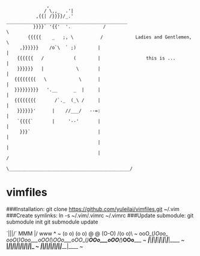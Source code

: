                    ,
                  / \,,_  .'|
               ,{{| /}}}}/_.'            _____________________________________________
              }}}}` '{{'  '.            /                                             \
            {{{{{    _   ;, \          /            Ladies and Gentlemen,              \
         ,}}}}}}    /o`\  ` ;)        |                                                |
        {{{{{{   /           (        |                 this is ...                    |
        }}}}}}   |            \       |                                                |
       {{{{{{{{   \            \      |                                                |
       }}}}}}}}}   '.__      _  |     |                                                |
       {{{{{{{{       /`._  (_\ /     |                                                |
        }}}}}}'      |    //___/   --=:                                                |
        `{{{{`       |     '--'       |                                                |
         }}}`                         |                                                |
                                      |                                                |
                                      |                                               /
                                       \_____________________________________________/

vimfiles
========

###Installation: 
    git clone https://github.com/yuleilai/vimfiles.git ~/.vim 
###Create symlinks: 
    ln -s ~/.vim/.vimrc ~/.vimrc 
###Update submodule: 
    git submodule init
    git submodule update


  `\|||/´         MMM           \|/            www            __^__          ~
   (o o)         (o o)          @ @           (O-O)          /(o o)\\        ~
ooO_(_)_Ooo__ ooO_(_)_Ooo___oOO_(_)_OOo___oOO__(_)__OOo___oOO__(_)__OOo_____ ~
_____|_____|_____|_____|_____|_____|_____|_____|_____|_____|_____|_____|____ ~
__|_____|_____|_____|_____|_____|_____|_____|_____|_____|_____|_____|_____|_ ~
_____|_____|_____|_____|_____|_____|_____|_____|_____|_____|_____|_____|____ ~    
